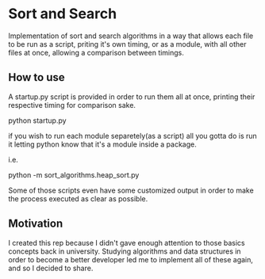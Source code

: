 # Sort and Search

Implementation of sort and search algorithms in a way that allows each file to be run as a script, priting it's own timing, or as a module, with all other files at once, allowing a comparison between timings. 

## How to use

A startup.py script is provided in order to run them all at once, printing their respective timing for comparison sake.

python startup.py

if you wish to run each module separetely(as a script) all you gotta do is run it letting python know that it's a module inside a package.

i.e. 

python -m sort_algorithms.heap_sort.py

Some of those scripts even have some customized output in order to make the process executed as clear as possible.

## Motivation

I created this rep because I didn't gave enough attention to those basics concepts back in university. Studying algorithms and data structures in order to become a better developer led me to implement all of these again, and so I decided to share.
